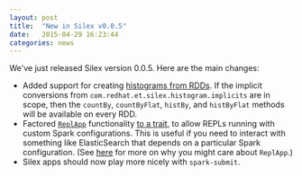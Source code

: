 ```yaml
---
layout: post
title:  "New in Silex v0.0.5"
date:   2015-04-29 16:23:44
categories: news
---
```


We've just released Silex version 0.0.5.  Here are the main changes:

* Added support for creating [histograms from RDDs](http://silex.freevariable.com/latest/api/#com.redhat.et.silex.histogram.HistogramMethods).  If the implicit conversions from `com.redhat.et.silex.histogram.implicits` are in scope, then the `countBy`, `countByFlat`, `histBy`, and `histByFlat` methods will be available on every RDD.
* Factored [`ReplApp`](http://silex.freevariable.com/latest/api/#com.redhat.et.silex.app.ReplApp$) functionality [to a trait](http://silex.freevariable.com/latest/api/#com.redhat.et.silex.app.ReplAppLike), to allow REPLs running with custom Spark configurations.  This is useful if you need to interact with something like ElasticSearch that depends on a particular Spark configuration.  (See [here](http://chapeau.freevariable.com/2015/04/spark-sql-repl.html) for more on why you might care about `ReplApp`.)
* Silex apps should now play more nicely with `spark-submit`.

